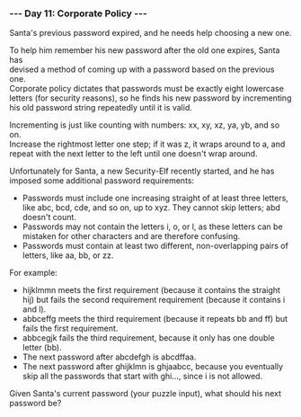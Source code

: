 ### --- Day 11: Corporate Policy ---

Santa's previous password expired, and he needs help choosing a new one.

To help him remember his new password after the old one expires, Santa has  
devised a method of coming up with a password based on the previous one.  
Corporate policy dictates that passwords must be exactly eight lowercase  
letters (for security reasons), so he finds his new password by incrementing  
his old password string repeatedly until it is valid.

Incrementing is just like counting with numbers: xx, xy, xz, ya, yb, and so on.  
Increase the rightmost letter one step; if it was z, it wraps around to a, and  
repeat with the next letter to the left until one doesn't wrap around.

Unfortunately for Santa, a new Security-Elf recently started, and he has  
imposed some additional password requirements:

* Passwords must include one increasing straight of at least three letters, like abc, bcd, cde, and so on, up to xyz. They cannot skip letters; abd doesn't count.
* Passwords may not contain the letters i, o, or l, as these letters can be mistaken for other characters and are therefore confusing.
* Passwords must contain at least two different, non-overlapping pairs of letters, like aa, bb, or zz.

For example:

* hijklmmn meets the first requirement (because it contains the straight hij) but fails the second requirement requirement (because it contains i and l).
* abbceffg meets the third requirement (because it repeats bb and ff) but fails the first requirement.
* abbcegjk fails the third requirement, because it only has one double letter (bb).
* The next password after abcdefgh is abcdffaa.
* The next password after ghijklmn is ghjaabcc, because you eventually skip all the passwords that start with ghi..., since i is not allowed.

Given Santa's current password (your puzzle input), what should his next  
password be?
